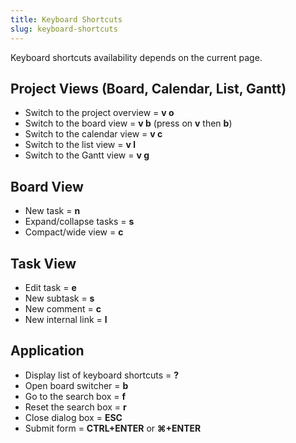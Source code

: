 ```yaml
---
title: Keyboard Shortcuts
slug: keyboard-shortcuts
---
```


Keyboard shortcuts availability depends on the current page.

## Project Views (Board, Calendar, List, Gantt)

- Switch to the project overview = **v o**
- Switch to the board view = **v b** (press on **v** then **b**)
- Switch to the calendar view = **v c**
- Switch to the list view = **v l**
- Switch to the Gantt view = **v g**

## Board View

- New task = **n**
- Expand/collapse tasks = **s**
- Compact/wide view = **c**

## Task View

- Edit task = **e**
- New subtask = **s**
- New comment = **c**
- New internal link = **l**

## Application

- Display list of keyboard shortcuts = **?**
- Open board switcher = **b**
- Go to the search box = **f**
- Reset the search box = **r**
- Close dialog box = **ESC**
- Submit form = **CTRL+ENTER** or **⌘+ENTER**
